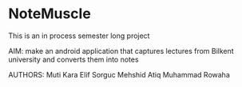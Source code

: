 # NoteMuscle

This is an in process semester long project

AIM: make an android application that captures lectures from Bilkent university and converts them into notes

AUTHORS:
  Muti Kara
  Elif Sorguc
  Mehshid Atiq
  Muhammad Rowaha
